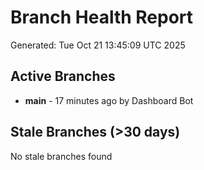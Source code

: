 # Branch Health Report
Generated: Tue Oct 21 13:45:09 UTC 2025

## Active Branches
- **main** - 17 minutes ago by Dashboard Bot

## Stale Branches (>30 days)
No stale branches found
